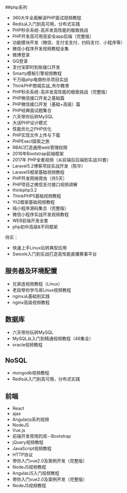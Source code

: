 ##php系列
- 360大牛全面解读PHP面试视频教程
- Redis从入门到高可用，分布式实践
- PHP秒杀系统-高并发高性能的极致挑战
- PHP开发高可用高安全app后端（完整版）
- 功能模块开发（微信、支付宝支付、扫码支付、小程序等）
- 微信小程序开发视频教程全集
- 微博登录
- QQ登录
- 支付宝即时到账接口开发
- Smarty模板引擎视频教程
- 千万级php电商秒杀项目实战
- ThinkPHP商城实战_布尔教育
- PHP秒杀系统-高并发高性能的极致挑战（完整版）
- PHP微信接口开发之基础篇
- PHP微信接口开发（基础+高级）篇
- PHP经典面试题集合
- 六天带你玩转MySQL
- 大话PHP设计模式
- 性能优化之PHP优化
- PHP实现文件上传与下载
- PHPExecl探索之旅
- RBAC打造通用web管理权限
- 2016年Bootstrap前端框架
- 2017年 PHP全套视频（从前端后后端到实战30套）
- Laravel5.2博客项目实战开发（陈华）
- Laravel5框架基础视频教程
- PHP开发网络爬虫（共5天）
- PHP项目之微信支付接口视频讲解
- thinkphp3.2
- ThinkPHP5基础视频教程
- Yii2框架基础视频教程
- 纯小程序源码集合（完整版）
- 微信小程序实战开发视频教程
- WEB前端开发全套
- php初中高级&不同框架











待买：
- 快速上手Linux玩转典型应用
- Swoole入门到实战打造高性能直播赛事平台

## 服务器及环境配置
- 兄弟连视频教程（Linux）
- 老段带你学鸟哥Linux视频教程
- nginx从基础到实践
- nginx高级视频教程 

## 数据库
- 六天带你玩转MySQL
- MySQL从入门到精通视频教程（46集全）
- oracle视频教程

## NoSQL
- mongodb视频教程
- Redis从入门到高可用，分布式实践

## 前端
- React
- ajax
- Angularjs系列视频
- NodeJS
- Vue.js
- 前端开发常用的库--Bootstrap
- jQuery视频教程
- JavaScript视频教程
- HTTP协议
- 带你入门vue2.0及案例开发（完整版）
- NodeJS视频教程
- AngularJS入门视频教程
- 带你入门vue2.0及案例开发（完整版）
- NodeJS视频教程